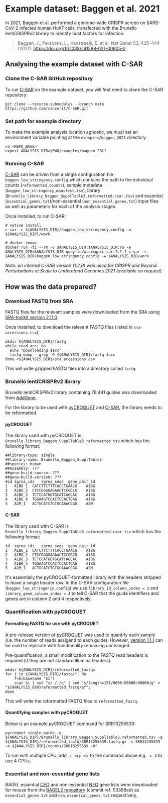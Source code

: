 # Example dataset: Baggen et al. 2021

In 2021, Baggen et al. performed a genome-wide CRISPR screen on SARS-CoV-2 infected human Huh7 cells, transfected with the Brunello lentiCRISPRv2 library to identify host factors for infection.

> Baggen, J., Persoons, L., Vanstreels, E. et al.
> Nat Genet 53, 435–444 (2021).
> https://doi.org/10.1038/s41588-021-00805-2

## Analysing the example dataset with C-SAR

### Clone the C-SAR GitHub repository

To run [C-SAR](https://github.com/cancerit/C-SAR) on the example dataset, you will first need to clone the C-SAR repository:

```
git clone --recurse-submodules --branch main https://github.com/cancerit/C-SAR.git
```

### Set path for example directory

To make the example analysis location agnostic, we *must* set an environment variable pointing at the `examples/baggen_2021` directory.

```
cd <REPO_BASE>
export ANALYSIS_DIR=$PWD/examples/baggen_2021
```

### Running C-SAR

[C-SAR](https://github.com/cancerit/C-SAR) can be driven from a single configuration file `baggen_low_stringency.config` which contains the path to the individual counts (`reformatted_counts`), sample metadata (`baggen_low_stringency_manifest.tsv`), library (`Brunello_library_Baggen_SupplTable3.reformatted.csar.tsv`) and essential (`essential_genes.txt`)/non-essential (`non_essential_genes.txt`) input files as well as parameters for each of the analysis stages.

Once installed, to run C-SAR:

```
# native install
c-sar -c ${ANALYSIS_DIR}/baggen_low_stringency.config -w ${ANALYSIS_DIR}/work

# docker image
docker run -ti --rm -v $ANALYSIS_DIR:$ANALYSIS_DIR:rw -e ANALYSIS_DIR=$ANALYSIS_DIR quay.io/wtsicgp/c-sar:?.?.? c-sar -c $ANALYSIS_DIR/baggen_low_stringency.config -w $ANALYSIS_DIR/work
```

*Note: an internal C-SAR version (1.2.0) was used for CRISPR and Beyond: Perturbations at Scale to Underatand Genomes 2021 (available on request).*

## How was the data prepared?

### Download FASTQ from SRA

FASTQ files for the relevant samples were downloaded from the SRA using [SRA-toolkit version 2.11.0](https://github.com/ncbi/sra-tools/archive/refs/tags/2.11.0.tar.gz).

Once installed, to download the relevant FASTQ files (listed in `sra-accessions.csv`):

```
mkdir ${ANALYSIS_DIR}/fastq
while read acc; do
  echo "Downloading $acc"
  fastq-dump --gzip -O ${ANALYSIS_DIR}/fastq $acc
done <${ANALYSIS_DIR}/sra_accessions.csv
```

This will write gzipped FASTQ files into a directory called `fastq`.

### Brunello lentiCRISPRv2 library

Brunello lentiCRISPRv2 library containing 76,441 guides was downloaded from [AddGene](https://www.addgene.org/static/cms/filer_public/8b/4c/8b4c89d9-eac1-44b2-bb2f-8fea95672705/broadgpp-brunello-library-contents.txt).

For the library to be used with [pyCROQUET](https://github.com/cancerit/pycroquet) and [C-SAR](https://github.com/cancerit/C-SAR), the library needs to be reformatted.

#### pyCROQUET

The library used with pyCROQUET is `Brunello_library_Baggen_SupplTable3.reformatted.tsv` which has the following format:

```
##library-type: single
##library-name: Brunello_Baggen_SupplTable3
##species: human
##assembly: ???
##gene-build-source: ???
##gene-build-version: ???
#id	sgrna_ids	sgrna_seqs	gene_pair_id
1	A1BG_1	CATCTTCTTTCACCTGAACG	A1BG
2	A1BG_2	CTCCGGGGAGAACTCCGGCG	A1BG
3	A1BG_3	TCTCCATGGTGCATCAGCAC	A1BG
4	A1BG_4	TGGAAGTCCACTCCACTCAG	A1BG
5	A2M_1	ACTGCATCTGTGCAAACGGG	A2M
```

#### C-SAR

The library used with C-SAR is `Brunello_library_Baggen_SupplTable3.reformatted.csar.tsv` which has the following format:

```
id	sgrna_ids	sgrna_seqs	gene_pair_id
1	A1BG_1	CATCTTCTTTCACCTGAACG	A1BG
2	A1BG_2	CTCCGGGGAGAACTCCGGCG	A1BG
3	A1BG_3	TCTCCATGGTGCATCAGCAC	A1BG
4	A1BG_4	TGGAAGTCCACTCCACTCAG	A1BG
5	A2M_1	ACTGCATCTGTGCAAACGGG	A2M
```

It's essentially the pyCROQUET-formatted library with the headers stripped to leave a single header row. In the C-SAR configuration file  (`baggen_low_stringency.config`) we use `library_id_column_index = 2` and `library_gene_column_index = 4` to tell C-SAR that the guide identifiers and genes are in column 2 and 4 respectively.

### Quantification with pyCROQUET

#### Formatting FASTQ for use with pyCROQUET

A pre-release version of [pyCROQUET](https://github.com/cancerit/pycroquet) was used to quantify each sample (i.e. the number of reads assigend to each guide). However, [version 1.1.1](https://github.com/cancerit/pycroquet/releases/tag/1.1.1) can be used to replicate with functionality remaining unchanged.

Pre-quantification, a small modification to the FASTQ read headers is required (if they are not standard Illumina headers):

```
mkdir ${ANALYSIS_DIR}/reformatted_fastqs
for i in ${ANALYSIS_DIR}/fastq/*; do
    f=$(basename "$i")
    zcat $i | sed "s/ /:/g" | sed "s/length=151/0000:00000:00000/g" > "${ANALYSIS_DIR}reformatted_fastq/$f";
done
```

This will write the reformatted FASTQ files to `reformatted_fastq`.

#### Quantifying samples with pyCROQUET

Below is an example pyCROQUET command for SRR13255539:

```
pycroquet single-guide -g ${ANALYSIS_DIR}/Brunello_library_Baggen_SupplTable3.reformatted.tsv -q ${ANALYSIS_DIR}/reformatted_fastq/SRR13255539.fastq.gz -s SRR13255539 -o ${ANALYSIS_DIR}/counts/SRR13255539 -n"
```

To run with multiple CPU, add `-c <cpu>`> to the command above e.g. `-c 4` to use 4 CPUs.

### Essential and non-essential gene lists

BAGEL essential [CEG](https://github.com/hart-lab/bagel/blob/master/CEGv2.txt) and non-essential [NEG](https://github.com/hart-lab/bagel/blob/master/NEGv1.txt) gene lists were downloaded for mouse from the [BAGEL2 repository](https://github.com/hart-lab/bagel) (commit ref: 53388ad) as `essential_genes.txt` and `non_essential_genes.txt` respectively.
